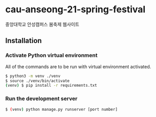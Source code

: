 # cau-anseong-21-spring-festival

중앙대학교 안성캠퍼스 봄축제 웹사이트

## Installation

### Activate Python virtual environment

All of the commands are to be run with virtual environment activated.

```sh
$ python3 -m venv ./venv
$ source ./venv/bin/activate
(venv) $ pip install -r requirements.txt
```

### Run the development server

```sh
$ (venv) python manage.py runserver [port number]
```
